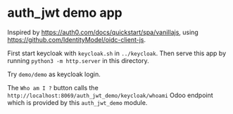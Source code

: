 # auth_jwt demo app

Inspired by https://auth0.com/docs/quickstart/spa/vanillajs, using
https://github.com/IdentityModel/oidc-client-js.

First start keycloak with `keycloak.sh` in `../keycloak`. Then serve this app by running
`python3 -m http.server` in this directory.

Try `demo/demo` as keycloak login.

The `Who am I ?` button calls the `http://localhost:8069/auth_jwt_demo/keycloak/whoami`
Odoo endpoint which is provided by this `auth_jwt_demo` module.
